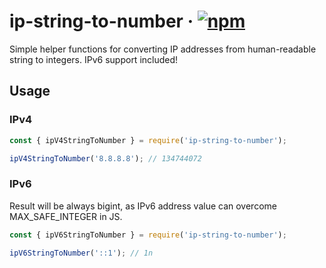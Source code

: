 # ip-string-to-number &middot; [![npm](https://img.shields.io/npm/v/react-aport)](https://www.npmjs.com/package/ip-string-to-number)

Simple helper functions for converting IP addresses from human-readable string to integers. IPv6 support included!

## Usage

### IPv4

```js
const { ipV4StringToNumber } = require('ip-string-to-number');

ipV4StringToNumber('8.8.8.8'); // 134744072
```

### IPv6

Result will be always bigint, as IPv6 address value can overcome MAX_SAFE_INTEGER in JS.

```js
const { ipV6StringToNumber } = require('ip-string-to-number');

ipV6StringToNumber('::1'); // 1n
```